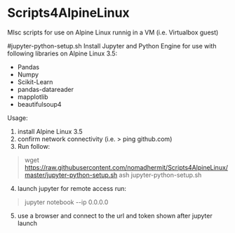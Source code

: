 # Scripts4AlpineLinux
MIsc scripts for use on Alpine Linux runnig in a VM (i.e. Virtualbox guest)

#jupyter-python-setup.sh
 Install Jupyter and Python Engine for use with following libraries on Alpine Linux 3.5:
 - Pandas
 - Numpy 
 - Scikit-Learn
 - pandas-datareader
 - mapplotlib
 - beautifulsoup4
 
 Usage:
 
  1. install Alpine Linux 3.5
  2. confirm network connectivity (i.e. > ping github.com)
  3. Run follow:
  >   wget https://raw.githubusercontent.com/nomadhermit/Scripts4AlpineLinux/master/jupyter-python-setup.sh
  >   ash jupyter-python-setup.sh
     
  4. launch jupyter for remote access run:
  >   jupyter notebook --ip 0.0.0.0
     
  5. use a browser and connect to the url and token shown after jupyter launch

